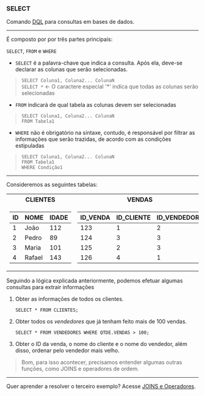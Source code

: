 ### SELECT 
Comando [DQL](https://github.com/Serinolli/SQL-Guide/blob/main/SQL%20Languages/DataQueryLanguage.md) para consultas em bases de dados.<br>

---

É composto por por três partes principais:


`SELECT`, `FROM` e `WHERE`

- `SELECT` é a palavra-chave que indica a consulta. Após ela, deve-se declarar as colunas que serão selecionadas.<br>
>`SELECT Coluna1, Coluna2... ColunaN`<br>
>`SELECT *`
> ← O caractere especial '*' indica que todas as colunas serão selecionadas


- `FROM` indicará de qual tabela as colunas devem ser selecionadas<br>
>`SELECT Coluna1, Coluna2... ColunaN`<br>
>`FROM Tabela1`

- `WHERE` não é obrigatório na sintaxe, contudo, é responsável por filtrar as informações que serão trazidas, de acordo com as condições estipuladas<br>
>`SELECT Coluna1, Coluna2... ColunaN`<br>
>`FROM Tabela1`<br>
>`WHERE Condição1`

---

Consideremos as seguintes tabelas:   

<table>
<tr><th>CLIENTES </th><th>VENDAS</th><th>VENDEDOR</th></tr>
<tr><td>

|ID| NOME | IDADE|
|--|--|--|
| 1 | João | 112 |
| 2 | Pedro | 89 | 
| 3 | Maria | 101 | 
| 4 | Rafael | 143 |

</td><td>

|ID_VENDA|ID_CLIENTE|ID_VENDEDOR| 
|--|--|--|
| 123 | 1 | 2 |
| 124 | 3 | 3 |
| 125 | 2 | 3 |
| 126 | 4 | 1 |

</td><td>

|ID_VENDEDOR|NOME|QTDE_VENDAS| 
|--|--|--|
| 1 | João | 112 |
| 2 | Pedro | 89 | 
| 3 | Maria | 101 | 
| 4 | Rafael | 143 |

</td></tr>
</table>

Seguindo a lógica explicada anteriormente, podemos efetuar algumas consultas para extrair informações<br>


1. Obter as informações de todos os clientes.

   `SELECT * FROM CLIENTES;` 
  
2. Obter todos os *vendedores* que já tenham feito mais de 100 vendas.

    `SELECT * FROM VENDEDORES WHERE QTDE.VENDAS > 100;`
    
3. Obter o ID da venda, o nome do cliente e o nome do vendedor, além disso, ordenar pelo vendedor mais velho. 

>Bom, para isso acontecer, precisamos entender algumas outras funções, como JOINS e operadores de ordem. 
 
---

Quer aprender a resolver o terceiro exemplo? Acesse [JOINS e Operadores]().


